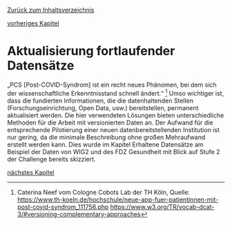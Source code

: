 [Zurück zum Inhaltsverzeichnis](https://healthdcat-ap-de.github.io/healthdcat-ap.de/report_stage_1.html)

[vorheriges Kapitel](https://healthdcat-ap-de.github.io/healthdcat-ap.de/report_stage_1/5_Bereitstellung_erster_relevanter_Datensaetze/5.3_Moegliche_Datenquellen_fuer_Stufe_2_der_Challenge.html)
# Aktualisierung fortlaufender Datensätze
„PCS [Post-COVID-Syndrom] ist ein recht neues Phänomen, bei dem sich der wissenschaftliche Erkenntnisstand schnell ändert.“ [^77] Umso wichtiger ist, dass die fundierten Informationen, die die datenhaltenden Stellen (Forschungseinrichtung, Open Data, usw.) bereitstellen, permanent aktualisiert werden. Die hier verwendeten Lösungen bieten unterschiedliche Methoden für die Arbeit mit versionierten Daten an. Der Aufwand für die entsprechende Pilotierung einer neuen datenbereitstellenden Institution ist nur gering, da die minimale Beschreibung ohne großen Mehraufwand erstellt werden kann. Dies wurde im Kapitel 
Erhaltene Datensätze am Beispiel der Daten von WIG2 und des FDZ Gesundheit mit Blick auf Stufe 2 der Challenge bereits skizziert.

[nächstes Kapitel](https://healthdcat-ap-de.github.io/healthdcat-ap.de/report_stage_1/6_Aktualisierung_fortlaufender_Datensaetze/6.1_Versionierung_mit_DCAT.html)

[^77]:Caterina Neef vom Cologne Cobots Lab der TH Köln, Quelle: https://www.th-koeln.de/hochschule/neue-app-fuer-patientinnen-mit-post-covid-syndrom_111756.php
  https://www.w3.org/TR/vocab-dcat-3/#versioning-complementary-approaches
